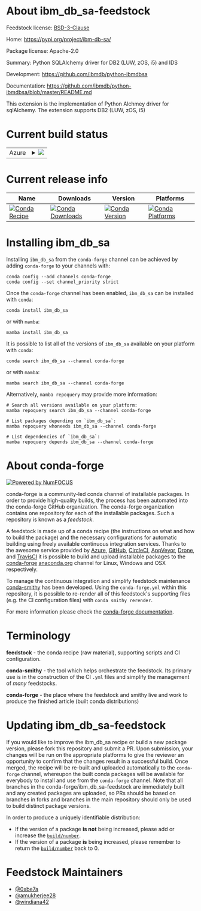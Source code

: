 About ibm_db_sa-feedstock
=========================

Feedstock license: [BSD-3-Clause](https://github.com/conda-forge/ibm_db_sa-feedstock/blob/main/LICENSE.txt)

Home: https://pypi.org/project/ibm-db-sa/

Package license: Apache-2.0

Summary: Python SQLAlchemy driver for DB2 (LUW, zOS, i5) and IDS

Development: https://github.com/ibmdb/python-ibmdbsa

Documentation: https://github.com/ibmdb/python-ibmdbsa/blob/master/README.md

This extension is the implementation of Python Alchmey driver for sqlAlchemy.
The extension supports DB2 (LUW, zOS, i5)


Current build status
====================


<table>
    
  <tr>
    <td>Azure</td>
    <td>
      <details>
        <summary>
          <a href="https://dev.azure.com/conda-forge/feedstock-builds/_build/latest?definitionId=12616&branchName=main">
            <img src="https://dev.azure.com/conda-forge/feedstock-builds/_apis/build/status/ibm_db_sa-feedstock?branchName=main">
          </a>
        </summary>
        <table>
          <thead><tr><th>Variant</th><th>Status</th></tr></thead>
          <tbody><tr>
              <td>linux_64_python3.10.____cpython</td>
              <td>
                <a href="https://dev.azure.com/conda-forge/feedstock-builds/_build/latest?definitionId=12616&branchName=main">
                  <img src="https://dev.azure.com/conda-forge/feedstock-builds/_apis/build/status/ibm_db_sa-feedstock?branchName=main&jobName=linux&configuration=linux%20linux_64_python3.10.____cpython" alt="variant">
                </a>
              </td>
            </tr><tr>
              <td>linux_64_python3.11.____cpython</td>
              <td>
                <a href="https://dev.azure.com/conda-forge/feedstock-builds/_build/latest?definitionId=12616&branchName=main">
                  <img src="https://dev.azure.com/conda-forge/feedstock-builds/_apis/build/status/ibm_db_sa-feedstock?branchName=main&jobName=linux&configuration=linux%20linux_64_python3.11.____cpython" alt="variant">
                </a>
              </td>
            </tr><tr>
              <td>linux_64_python3.12.____cpython</td>
              <td>
                <a href="https://dev.azure.com/conda-forge/feedstock-builds/_build/latest?definitionId=12616&branchName=main">
                  <img src="https://dev.azure.com/conda-forge/feedstock-builds/_apis/build/status/ibm_db_sa-feedstock?branchName=main&jobName=linux&configuration=linux%20linux_64_python3.12.____cpython" alt="variant">
                </a>
              </td>
            </tr><tr>
              <td>linux_64_python3.13.____cp313</td>
              <td>
                <a href="https://dev.azure.com/conda-forge/feedstock-builds/_build/latest?definitionId=12616&branchName=main">
                  <img src="https://dev.azure.com/conda-forge/feedstock-builds/_apis/build/status/ibm_db_sa-feedstock?branchName=main&jobName=linux&configuration=linux%20linux_64_python3.13.____cp313" alt="variant">
                </a>
              </td>
            </tr><tr>
              <td>linux_64_python3.9.____cpython</td>
              <td>
                <a href="https://dev.azure.com/conda-forge/feedstock-builds/_build/latest?definitionId=12616&branchName=main">
                  <img src="https://dev.azure.com/conda-forge/feedstock-builds/_apis/build/status/ibm_db_sa-feedstock?branchName=main&jobName=linux&configuration=linux%20linux_64_python3.9.____cpython" alt="variant">
                </a>
              </td>
            </tr><tr>
              <td>linux_aarch64_python3.10.____cpython</td>
              <td>
                <a href="https://dev.azure.com/conda-forge/feedstock-builds/_build/latest?definitionId=12616&branchName=main">
                  <img src="https://dev.azure.com/conda-forge/feedstock-builds/_apis/build/status/ibm_db_sa-feedstock?branchName=main&jobName=linux&configuration=linux%20linux_aarch64_python3.10.____cpython" alt="variant">
                </a>
              </td>
            </tr><tr>
              <td>linux_aarch64_python3.11.____cpython</td>
              <td>
                <a href="https://dev.azure.com/conda-forge/feedstock-builds/_build/latest?definitionId=12616&branchName=main">
                  <img src="https://dev.azure.com/conda-forge/feedstock-builds/_apis/build/status/ibm_db_sa-feedstock?branchName=main&jobName=linux&configuration=linux%20linux_aarch64_python3.11.____cpython" alt="variant">
                </a>
              </td>
            </tr><tr>
              <td>linux_aarch64_python3.12.____cpython</td>
              <td>
                <a href="https://dev.azure.com/conda-forge/feedstock-builds/_build/latest?definitionId=12616&branchName=main">
                  <img src="https://dev.azure.com/conda-forge/feedstock-builds/_apis/build/status/ibm_db_sa-feedstock?branchName=main&jobName=linux&configuration=linux%20linux_aarch64_python3.12.____cpython" alt="variant">
                </a>
              </td>
            </tr><tr>
              <td>linux_aarch64_python3.13.____cp313</td>
              <td>
                <a href="https://dev.azure.com/conda-forge/feedstock-builds/_build/latest?definitionId=12616&branchName=main">
                  <img src="https://dev.azure.com/conda-forge/feedstock-builds/_apis/build/status/ibm_db_sa-feedstock?branchName=main&jobName=linux&configuration=linux%20linux_aarch64_python3.13.____cp313" alt="variant">
                </a>
              </td>
            </tr><tr>
              <td>linux_aarch64_python3.9.____cpython</td>
              <td>
                <a href="https://dev.azure.com/conda-forge/feedstock-builds/_build/latest?definitionId=12616&branchName=main">
                  <img src="https://dev.azure.com/conda-forge/feedstock-builds/_apis/build/status/ibm_db_sa-feedstock?branchName=main&jobName=linux&configuration=linux%20linux_aarch64_python3.9.____cpython" alt="variant">
                </a>
              </td>
            </tr><tr>
              <td>linux_ppc64le_python3.10.____cpython</td>
              <td>
                <a href="https://dev.azure.com/conda-forge/feedstock-builds/_build/latest?definitionId=12616&branchName=main">
                  <img src="https://dev.azure.com/conda-forge/feedstock-builds/_apis/build/status/ibm_db_sa-feedstock?branchName=main&jobName=linux&configuration=linux%20linux_ppc64le_python3.10.____cpython" alt="variant">
                </a>
              </td>
            </tr><tr>
              <td>linux_ppc64le_python3.11.____cpython</td>
              <td>
                <a href="https://dev.azure.com/conda-forge/feedstock-builds/_build/latest?definitionId=12616&branchName=main">
                  <img src="https://dev.azure.com/conda-forge/feedstock-builds/_apis/build/status/ibm_db_sa-feedstock?branchName=main&jobName=linux&configuration=linux%20linux_ppc64le_python3.11.____cpython" alt="variant">
                </a>
              </td>
            </tr><tr>
              <td>linux_ppc64le_python3.12.____cpython</td>
              <td>
                <a href="https://dev.azure.com/conda-forge/feedstock-builds/_build/latest?definitionId=12616&branchName=main">
                  <img src="https://dev.azure.com/conda-forge/feedstock-builds/_apis/build/status/ibm_db_sa-feedstock?branchName=main&jobName=linux&configuration=linux%20linux_ppc64le_python3.12.____cpython" alt="variant">
                </a>
              </td>
            </tr><tr>
              <td>linux_ppc64le_python3.13.____cp313</td>
              <td>
                <a href="https://dev.azure.com/conda-forge/feedstock-builds/_build/latest?definitionId=12616&branchName=main">
                  <img src="https://dev.azure.com/conda-forge/feedstock-builds/_apis/build/status/ibm_db_sa-feedstock?branchName=main&jobName=linux&configuration=linux%20linux_ppc64le_python3.13.____cp313" alt="variant">
                </a>
              </td>
            </tr><tr>
              <td>linux_ppc64le_python3.9.____cpython</td>
              <td>
                <a href="https://dev.azure.com/conda-forge/feedstock-builds/_build/latest?definitionId=12616&branchName=main">
                  <img src="https://dev.azure.com/conda-forge/feedstock-builds/_apis/build/status/ibm_db_sa-feedstock?branchName=main&jobName=linux&configuration=linux%20linux_ppc64le_python3.9.____cpython" alt="variant">
                </a>
              </td>
            </tr><tr>
              <td>osx_64_python3.10.____cpython</td>
              <td>
                <a href="https://dev.azure.com/conda-forge/feedstock-builds/_build/latest?definitionId=12616&branchName=main">
                  <img src="https://dev.azure.com/conda-forge/feedstock-builds/_apis/build/status/ibm_db_sa-feedstock?branchName=main&jobName=osx&configuration=osx%20osx_64_python3.10.____cpython" alt="variant">
                </a>
              </td>
            </tr><tr>
              <td>osx_64_python3.11.____cpython</td>
              <td>
                <a href="https://dev.azure.com/conda-forge/feedstock-builds/_build/latest?definitionId=12616&branchName=main">
                  <img src="https://dev.azure.com/conda-forge/feedstock-builds/_apis/build/status/ibm_db_sa-feedstock?branchName=main&jobName=osx&configuration=osx%20osx_64_python3.11.____cpython" alt="variant">
                </a>
              </td>
            </tr><tr>
              <td>osx_64_python3.12.____cpython</td>
              <td>
                <a href="https://dev.azure.com/conda-forge/feedstock-builds/_build/latest?definitionId=12616&branchName=main">
                  <img src="https://dev.azure.com/conda-forge/feedstock-builds/_apis/build/status/ibm_db_sa-feedstock?branchName=main&jobName=osx&configuration=osx%20osx_64_python3.12.____cpython" alt="variant">
                </a>
              </td>
            </tr><tr>
              <td>osx_64_python3.13.____cp313</td>
              <td>
                <a href="https://dev.azure.com/conda-forge/feedstock-builds/_build/latest?definitionId=12616&branchName=main">
                  <img src="https://dev.azure.com/conda-forge/feedstock-builds/_apis/build/status/ibm_db_sa-feedstock?branchName=main&jobName=osx&configuration=osx%20osx_64_python3.13.____cp313" alt="variant">
                </a>
              </td>
            </tr><tr>
              <td>osx_64_python3.9.____cpython</td>
              <td>
                <a href="https://dev.azure.com/conda-forge/feedstock-builds/_build/latest?definitionId=12616&branchName=main">
                  <img src="https://dev.azure.com/conda-forge/feedstock-builds/_apis/build/status/ibm_db_sa-feedstock?branchName=main&jobName=osx&configuration=osx%20osx_64_python3.9.____cpython" alt="variant">
                </a>
              </td>
            </tr><tr>
              <td>osx_arm64_python3.10.____cpython</td>
              <td>
                <a href="https://dev.azure.com/conda-forge/feedstock-builds/_build/latest?definitionId=12616&branchName=main">
                  <img src="https://dev.azure.com/conda-forge/feedstock-builds/_apis/build/status/ibm_db_sa-feedstock?branchName=main&jobName=osx&configuration=osx%20osx_arm64_python3.10.____cpython" alt="variant">
                </a>
              </td>
            </tr><tr>
              <td>osx_arm64_python3.11.____cpython</td>
              <td>
                <a href="https://dev.azure.com/conda-forge/feedstock-builds/_build/latest?definitionId=12616&branchName=main">
                  <img src="https://dev.azure.com/conda-forge/feedstock-builds/_apis/build/status/ibm_db_sa-feedstock?branchName=main&jobName=osx&configuration=osx%20osx_arm64_python3.11.____cpython" alt="variant">
                </a>
              </td>
            </tr><tr>
              <td>osx_arm64_python3.12.____cpython</td>
              <td>
                <a href="https://dev.azure.com/conda-forge/feedstock-builds/_build/latest?definitionId=12616&branchName=main">
                  <img src="https://dev.azure.com/conda-forge/feedstock-builds/_apis/build/status/ibm_db_sa-feedstock?branchName=main&jobName=osx&configuration=osx%20osx_arm64_python3.12.____cpython" alt="variant">
                </a>
              </td>
            </tr><tr>
              <td>osx_arm64_python3.13.____cp313</td>
              <td>
                <a href="https://dev.azure.com/conda-forge/feedstock-builds/_build/latest?definitionId=12616&branchName=main">
                  <img src="https://dev.azure.com/conda-forge/feedstock-builds/_apis/build/status/ibm_db_sa-feedstock?branchName=main&jobName=osx&configuration=osx%20osx_arm64_python3.13.____cp313" alt="variant">
                </a>
              </td>
            </tr><tr>
              <td>osx_arm64_python3.9.____cpython</td>
              <td>
                <a href="https://dev.azure.com/conda-forge/feedstock-builds/_build/latest?definitionId=12616&branchName=main">
                  <img src="https://dev.azure.com/conda-forge/feedstock-builds/_apis/build/status/ibm_db_sa-feedstock?branchName=main&jobName=osx&configuration=osx%20osx_arm64_python3.9.____cpython" alt="variant">
                </a>
              </td>
            </tr><tr>
              <td>win_64_python3.10.____cpython</td>
              <td>
                <a href="https://dev.azure.com/conda-forge/feedstock-builds/_build/latest?definitionId=12616&branchName=main">
                  <img src="https://dev.azure.com/conda-forge/feedstock-builds/_apis/build/status/ibm_db_sa-feedstock?branchName=main&jobName=win&configuration=win%20win_64_python3.10.____cpython" alt="variant">
                </a>
              </td>
            </tr><tr>
              <td>win_64_python3.11.____cpython</td>
              <td>
                <a href="https://dev.azure.com/conda-forge/feedstock-builds/_build/latest?definitionId=12616&branchName=main">
                  <img src="https://dev.azure.com/conda-forge/feedstock-builds/_apis/build/status/ibm_db_sa-feedstock?branchName=main&jobName=win&configuration=win%20win_64_python3.11.____cpython" alt="variant">
                </a>
              </td>
            </tr><tr>
              <td>win_64_python3.12.____cpython</td>
              <td>
                <a href="https://dev.azure.com/conda-forge/feedstock-builds/_build/latest?definitionId=12616&branchName=main">
                  <img src="https://dev.azure.com/conda-forge/feedstock-builds/_apis/build/status/ibm_db_sa-feedstock?branchName=main&jobName=win&configuration=win%20win_64_python3.12.____cpython" alt="variant">
                </a>
              </td>
            </tr><tr>
              <td>win_64_python3.13.____cp313</td>
              <td>
                <a href="https://dev.azure.com/conda-forge/feedstock-builds/_build/latest?definitionId=12616&branchName=main">
                  <img src="https://dev.azure.com/conda-forge/feedstock-builds/_apis/build/status/ibm_db_sa-feedstock?branchName=main&jobName=win&configuration=win%20win_64_python3.13.____cp313" alt="variant">
                </a>
              </td>
            </tr><tr>
              <td>win_64_python3.9.____cpython</td>
              <td>
                <a href="https://dev.azure.com/conda-forge/feedstock-builds/_build/latest?definitionId=12616&branchName=main">
                  <img src="https://dev.azure.com/conda-forge/feedstock-builds/_apis/build/status/ibm_db_sa-feedstock?branchName=main&jobName=win&configuration=win%20win_64_python3.9.____cpython" alt="variant">
                </a>
              </td>
            </tr>
          </tbody>
        </table>
      </details>
    </td>
  </tr>
</table>

Current release info
====================

| Name | Downloads | Version | Platforms |
| --- | --- | --- | --- |
| [![Conda Recipe](https://img.shields.io/badge/recipe-ibm__db__sa-green.svg)](https://anaconda.org/conda-forge/ibm_db_sa) | [![Conda Downloads](https://img.shields.io/conda/dn/conda-forge/ibm_db_sa.svg)](https://anaconda.org/conda-forge/ibm_db_sa) | [![Conda Version](https://img.shields.io/conda/vn/conda-forge/ibm_db_sa.svg)](https://anaconda.org/conda-forge/ibm_db_sa) | [![Conda Platforms](https://img.shields.io/conda/pn/conda-forge/ibm_db_sa.svg)](https://anaconda.org/conda-forge/ibm_db_sa) |

Installing ibm_db_sa
====================

Installing `ibm_db_sa` from the `conda-forge` channel can be achieved by adding `conda-forge` to your channels with:

```
conda config --add channels conda-forge
conda config --set channel_priority strict
```

Once the `conda-forge` channel has been enabled, `ibm_db_sa` can be installed with `conda`:

```
conda install ibm_db_sa
```

or with `mamba`:

```
mamba install ibm_db_sa
```

It is possible to list all of the versions of `ibm_db_sa` available on your platform with `conda`:

```
conda search ibm_db_sa --channel conda-forge
```

or with `mamba`:

```
mamba search ibm_db_sa --channel conda-forge
```

Alternatively, `mamba repoquery` may provide more information:

```
# Search all versions available on your platform:
mamba repoquery search ibm_db_sa --channel conda-forge

# List packages depending on `ibm_db_sa`:
mamba repoquery whoneeds ibm_db_sa --channel conda-forge

# List dependencies of `ibm_db_sa`:
mamba repoquery depends ibm_db_sa --channel conda-forge
```


About conda-forge
=================

[![Powered by
NumFOCUS](https://img.shields.io/badge/powered%20by-NumFOCUS-orange.svg?style=flat&colorA=E1523D&colorB=007D8A)](https://numfocus.org)

conda-forge is a community-led conda channel of installable packages.
In order to provide high-quality builds, the process has been automated into the
conda-forge GitHub organization. The conda-forge organization contains one repository
for each of the installable packages. Such a repository is known as a *feedstock*.

A feedstock is made up of a conda recipe (the instructions on what and how to build
the package) and the necessary configurations for automatic building using freely
available continuous integration services. Thanks to the awesome service provided by
[Azure](https://azure.microsoft.com/en-us/services/devops/), [GitHub](https://github.com/),
[CircleCI](https://circleci.com/), [AppVeyor](https://www.appveyor.com/),
[Drone](https://cloud.drone.io/welcome), and [TravisCI](https://travis-ci.com/)
it is possible to build and upload installable packages to the
[conda-forge](https://anaconda.org/conda-forge) [anaconda.org](https://anaconda.org/)
channel for Linux, Windows and OSX respectively.

To manage the continuous integration and simplify feedstock maintenance
[conda-smithy](https://github.com/conda-forge/conda-smithy) has been developed.
Using the ``conda-forge.yml`` within this repository, it is possible to re-render all of
this feedstock's supporting files (e.g. the CI configuration files) with ``conda smithy rerender``.

For more information please check the [conda-forge documentation](https://conda-forge.org/docs/).

Terminology
===========

**feedstock** - the conda recipe (raw material), supporting scripts and CI configuration.

**conda-smithy** - the tool which helps orchestrate the feedstock.
                   Its primary use is in the construction of the CI ``.yml`` files
                   and simplify the management of *many* feedstocks.

**conda-forge** - the place where the feedstock and smithy live and work to
                  produce the finished article (built conda distributions)


Updating ibm_db_sa-feedstock
============================

If you would like to improve the ibm_db_sa recipe or build a new
package version, please fork this repository and submit a PR. Upon submission,
your changes will be run on the appropriate platforms to give the reviewer an
opportunity to confirm that the changes result in a successful build. Once
merged, the recipe will be re-built and uploaded automatically to the
`conda-forge` channel, whereupon the built conda packages will be available for
everybody to install and use from the `conda-forge` channel.
Note that all branches in the conda-forge/ibm_db_sa-feedstock are
immediately built and any created packages are uploaded, so PRs should be based
on branches in forks and branches in the main repository should only be used to
build distinct package versions.

In order to produce a uniquely identifiable distribution:
 * If the version of a package **is not** being increased, please add or increase
   the [``build/number``](https://docs.conda.io/projects/conda-build/en/latest/resources/define-metadata.html#build-number-and-string).
 * If the version of a package **is** being increased, please remember to return
   the [``build/number``](https://docs.conda.io/projects/conda-build/en/latest/resources/define-metadata.html#build-number-and-string)
   back to 0.

Feedstock Maintainers
=====================

* [@0xbe7a](https://github.com/0xbe7a/)
* [@amukherjee28](https://github.com/amukherjee28/)
* [@windiana42](https://github.com/windiana42/)

